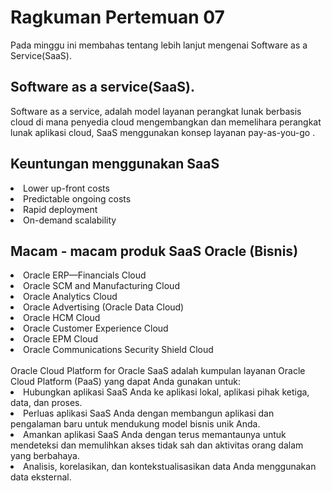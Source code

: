 # Ragkuman Pertemuan 07
Pada minggu ini membahas tentang lebih lanjut mengenai Software as a Service(SaaS).

## Software as a service(SaaS).
Software as a service, adalah model layanan perangkat lunak berbasis cloud di mana penyedia cloud mengembangkan dan memelihara perangkat lunak aplikasi cloud, SaaS menggunakan konsep layanan pay-as-you-go .

## Keuntungan menggunakan SaaS
<li>
    Lower up-front costs
</li>
<li>
    Predictable ongoing costs
</li>
<li>
    Rapid deployment
</li>    
<li>
    On-demand scalability
</li>    

## Macam - macam produk SaaS Oracle (Bisnis)
<li>
    Oracle ERP—Financials Cloud
</li>
<li>
    Oracle SCM and Manufacturing Cloud
</li>
<li>
    Oracle Analytics Cloud
</li>    
<li>
    Oracle Advertising (Oracle Data Cloud)
</li>    
<li>
    Oracle HCM Cloud
</li>
<li>
    Oracle Customer Experience Cloud
</li>
<li>
    Oracle EPM Cloud
</li>    
<li>
    Oracle Communications Security Shield Cloud
</li>    
<br>
Oracle Cloud Platform for Oracle SaaS adalah kumpulan layanan Oracle Cloud Platform (PaaS) yang dapat Anda gunakan untuk:
<br>

<li>
    Hubungkan aplikasi SaaS Anda ke aplikasi lokal, aplikasi pihak ketiga, data, dan proses.
</li>
<li>
    Perluas aplikasi SaaS Anda dengan membangun aplikasi dan pengalaman baru untuk mendukung model bisnis unik Anda.
</li>
<li>
    Amankan aplikasi SaaS Anda dengan terus memantaunya untuk mendeteksi dan memulihkan akses tidak sah dan aktivitas orang dalam yang berbahaya.
</li>    
<li>
    Analisis, korelasikan, dan kontekstualisasikan data Anda menggunakan data eksternal.
</li>    
